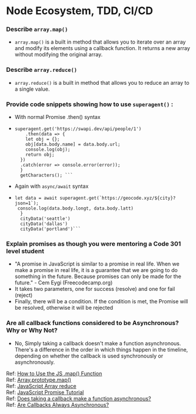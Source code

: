# Node Ecosystem, TDD, CI/CD

### Describe ```array.map()```  
- ```array.map()``` is a built in method that allows you to iterate over an array and modify its elements using a callback function. It returns a new array without modifying the original array.  

### Describe ```array.reduce()```  
- ```array.reduce()``` is a built in method that allows you to reduce an array to a single value.  

### Provide code snippets showing how to use ```superagent()``` : 
- With normal Promise .then() syntax 
- ```const getCharacters =() =>{
  superagent.get('https://swapi.dev/api/people/1')
      .then(data => {
      let obj = {};
      obj[data.body.name] = data.body.url;
      console.log(obj);
      return obj;
    })
    .catch(error => console.error(error));
    }
    getCharacters(); ```  

- Again with ```async/await``` syntax
- ```async function cityData(city){
  let data = await superagent.get(`https://geocode.xyz/${city}?json=1`);
   console.log(data.body.longt, data.body.latt)
    }
    cityData('seattle')
    cityData('dallas')
    cityData('portland')```  

### Explain promises as though you were mentoring a Code 301 level student  
- "A promise in JavaScript is similar to a promise in real life. When we make a promise in real life, it is a guarantee that we are going to do something in the future. Because promises can only be made for the future." - Cem Eygi (Freecodecamp.org)  
- It takes two parameters, one for success (resolve) and one for fail (reject)  
- Finally, there will be a condition. If the condition is met, the Promise will be resolved, otherwise it will be rejected  

### Are all callback functions considered to be Asynchronous? Why or Why Not?  
- No, Simply taking a callback doesn't make a function asynchronous. There's a difference in the order in which things happen in the timeline, depending on whether the callback is used synchronously or asynchronously.

Ref: [How to Use the JS .map() Function](https://www.freecodecamp.org/news/javascript-map-how-to-use-the-js-map-function-array-method/)  
Ref: [Array.prototype.map()](https://developer.mozilla.org/en-US/docs/Web/JavaScript/Reference/Global_Objects/Array/map)  
Ref: [JavaScript Array reduce](https://www.javascripttutorial.net/javascript-array-reduce/)  
Ref: [JavaScript Promise Tutorial](https://www.freecodecamp.org/news/javascript-es6-promises-for-beginners-resolve-reject-and-chaining-explained/)  
Ref: [Does taking a callback make a function asynchronous?](https://bytearcher.com/articles/does-taking-a-callback-make-a-function-asynchronous/)  
Ref: [Are Callbacks Always Asynchronous?](https://dev.to/marek/are-callbacks-always-asynchronous-bah)  